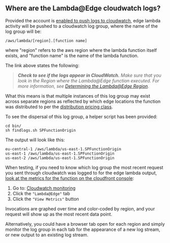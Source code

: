 ## Where are the Lambda@Edge cloudwatch logs?

Provided the account is [enabled to push logs to cloudwatch](https://docs.aws.amazon.com/AmazonCloudFront/latest/DeveloperGuide/lambda-edge-testing-debugging.html#lambda-edge-testing-debugging-cloudwatch-logs-enabled), edge lambda activity will be pushed to a cloudwatch log group, where the name of the log group will be:

```
/aws/lambda/[region].[function name]
```

where "region" refers to the aws region where the lambda function itself exists, and "function name" is the name of the lambda function.

The link above states the following:

> ***Check to see if the logs appear in CloudWatch.** Make sure that you look in the Region where the Lambda@Edge function executed. For more information, see [Determining the Lambda@Edge Region](https://docs.aws.amazon.com/AmazonCloudFront/latest/DeveloperGuide/lambda-edge-testing-debugging.html#lambda-edge-testing-debugging-determine-region).*

What this means is that multiple instances of this log group may exist across separate regions as reflected by which edge locations the function was distributed to per the [distribution pricing class](https://docs.aws.amazon.com/AmazonCloudFront/latest/DeveloperGuide/PriceClass.html).

To see the dispersal of this log group, a helper script has been provided:

```
cd bin/
sh findlogs.sh SPFunctionOrigin
```

The output will look like this:

```
eu-central-1 /aws/lambda/us-east-1.SPFunctionOrigin
us-east-1 /aws/lambda/us-east-1.SPFunctionOrigin
us-east-2 /aws/lambda/us-east-1.SPFunctionOrigin
```

When testing, if you need to know which log group the most recent request you sent through cloudwatch was logged to for the edge lambda output, [look at the metrics for the function on the cloudfront console](https://docs.aws.amazon.com/AmazonCloudFront/latest/DeveloperGuide/lambda-edge-testing-debugging.html#lambda-edge-testing-debugging-determine-region):

1. Go to: [Cloudwatch monitoring](https://us-east-1.console.aws.amazon.com/cloudfront/v4/home?region=eu-central-1#/monitoring)
2. Click the `"Lambda@Edge"` tab
3. Click the `"View Metrics"` button

Invocations are graphed over time and color-coded by region, and your request will show up as the most recent data point.

Alternatively, you could have a browser tab open for each region and simply monitor the log group in each tab for the appearance of a new log stream, or new output to an existing log stream.